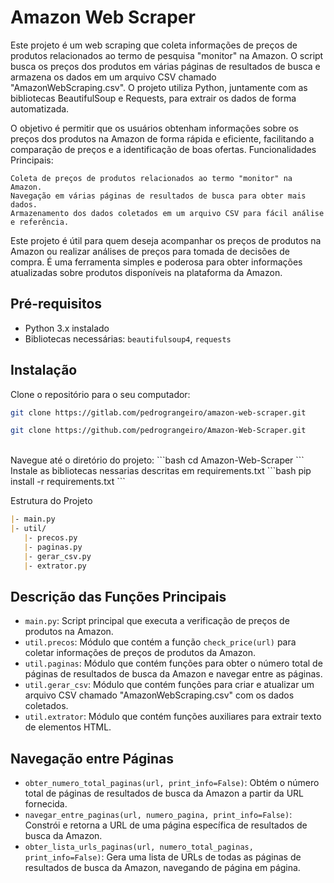 # Amazon Web Scraper

Este projeto é um web scraping que coleta informações de preços de produtos relacionados ao termo de pesquisa "monitor" na Amazon. O script busca os preços dos produtos em várias páginas de resultados de busca e armazena os dados em um arquivo CSV chamado "AmazonWebScraping.csv". O projeto utiliza Python, juntamente com as bibliotecas BeautifulSoup e Requests, para extrair os dados de forma automatizada.

O objetivo é permitir que os usuários obtenham informações sobre os preços dos produtos na Amazon de forma rápida e eficiente, facilitando a comparação de preços e a identificação de boas ofertas.
Funcionalidades Principais:

    Coleta de preços de produtos relacionados ao termo "monitor" na Amazon.
    Navegação em várias páginas de resultados de busca para obter mais dados.
    Armazenamento dos dados coletados em um arquivo CSV para fácil análise e referência.

Este projeto é útil para quem deseja acompanhar os preços de produtos na Amazon ou realizar análises de preços para tomada de decisões de compra. É uma ferramenta simples e poderosa para obter informações atualizadas sobre produtos disponíveis na plataforma da Amazon.

## Pré-requisitos

- Python 3.x instalado
- Bibliotecas necessárias: `beautifulsoup4`, `requests`

## Instalação

Clone o repositório para o seu computador:

```bash
git clone https://gitlab.com/pedrograngeiro/amazon-web-scraper.git
```
```bash
git clone https://github.com/pedrograngeiro/Amazon-Web-Scraper.git
```
<br>
Navegue até o diretório do projeto:
```bash
cd Amazon-Web-Scraper
```
<br>
Instale as bibliotecas nessarias descritas em requirements.txt
```bash
pip install -r requirements.txt
```
<br>

Estrutura do Projeto
```markdown
|- main.py
|- util/
   |- precos.py
   |- paginas.py
   |- gerar_csv.py
   |- extrator.py
```

## Descrição das Funções Principais

- `main.py`: Script principal que executa a verificação de preços de produtos na Amazon.
- `util.precos`: Módulo que contém a função `check_price(url)` para coletar informações de preços de produtos da Amazon.
- `util.paginas`: Módulo que contém funções para obter o número total de páginas de resultados de busca da Amazon e navegar entre as páginas.
- `util.gerar_csv`: Módulo que contém funções para criar e atualizar um arquivo CSV chamado "AmazonWebScraping.csv" com os dados coletados.
- `util.extrator`: Módulo que contém funções auxiliares para extrair texto de elementos HTML.

## Navegação entre Páginas

- `obter_numero_total_paginas(url, print_info=False)`: Obtém o número total de páginas de resultados de busca da Amazon a partir da URL fornecida.
- `navegar_entre_paginas(url, numero_pagina, print_info=False)`: Constrói e retorna a URL de uma página específica de resultados de busca da Amazon.
- `obter_lista_urls_paginas(url, numero_total_paginas, print_info=False)`: Gera uma lista de URLs de todas as páginas de resultados de busca da Amazon, navegando de página em página.
